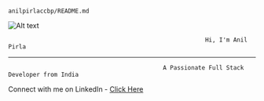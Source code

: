                                                           anilpirlaccbp/README.md
                                          

![Alt text](https://raw.githubusercontent.com/PolarBearGG/PolarBearGG/master/web-developer.gif )

                                                            Hi, I'm Anil Pirla
__________________________________________________________________________________________________________________________________________________

                                                A Passionate Full Stack Developer from India
                                                              
Connect with me on LinkedIn - <a href="https://www.linkedin.com/in/anils12/">Click Here</a>






<!---
anilpirlaccbp/anilpirlaccbp is a ✨ special ✨ repository because its `README.md` (this file) appears on your GitHub profile.
You can click the Preview link to take a look at your changes.
--->
